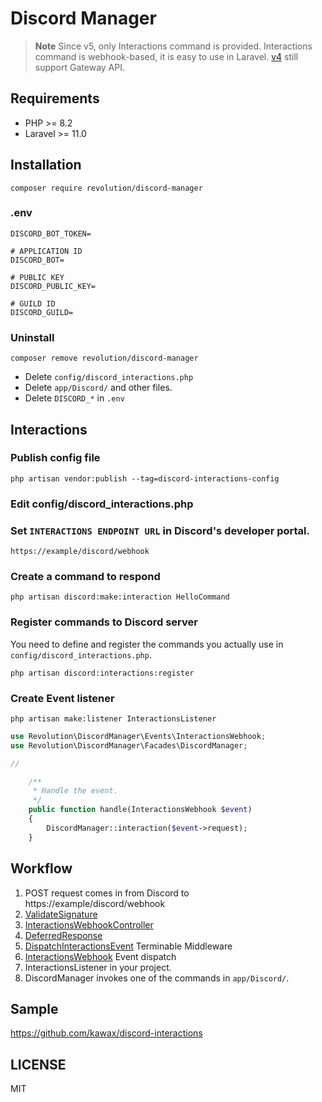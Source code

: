 # Discord Manager

> **Note** Since v5, only Interactions command is provided. Interactions command is webhook-based, it is easy to use in Laravel. [v4](https://github.com/kawax/discord-manager/tree/4.x) still support Gateway API.

## Requirements
- PHP >= 8.2
- Laravel >= 11.0

## Installation

```shell
composer require revolution/discord-manager
```

### .env
```
DISCORD_BOT_TOKEN=

# APPLICATION ID
DISCORD_BOT=

# PUBLIC KEY
DISCORD_PUBLIC_KEY=

# GUILD ID
DISCORD_GUILD=
```

### Uninstall
```shell
composer remove revolution/discord-manager
```

- Delete `config/discord_interactions.php`
- Delete `app/Discord/` and other files.
- Delete `DISCORD_*` in `.env`

## Interactions
### Publish config file
```shell
php artisan vendor:publish --tag=discord-interactions-config
```

### Edit config/discord_interactions.php

### Set `INTERACTIONS ENDPOINT URL` in Discord's developer portal.
```
https://example/discord/webhook
```

### Create a command to respond
```shell
php artisan discord:make:interaction HelloCommand
```

### Register commands to Discord server

You need to define and register the commands you actually use in `config/discord_interactions.php`.

```shell
php artisan discord:interactions:register
```

### Create Event listener
```shell
php artisan make:listener InteractionsListener
```

```php
use Revolution\DiscordManager\Events\InteractionsWebhook;
use Revolution\DiscordManager\Facades\DiscordManager;

//

    /**
     * Handle the event.
     */
    public function handle(InteractionsWebhook $event)
    {
        DiscordManager::interaction($event->request);
    }
```

## Workflow
1. POST request comes in from Discord to https://example/discord/webhook
2. [ValidateSignature](./src/Http/Middleware/ValidateSignature.php)
3. [InteractionsWebhookController](./src/Http/Controllers/InteractionsWebhookController.php)
4. [DeferredResponse](./src/Http/Response/DeferredResponse.php)
5. [DispatchInteractionsEvent](./src/Http/Middleware/DispatchInteractionsEvent.php) Terminable Middleware
6. [InteractionsWebhook](./src/Events/InteractionsWebhook.php) Event dispatch
7. InteractionsListener in your project.
8. DiscordManager invokes one of the commands in `app/Discord/`.

## Sample

https://github.com/kawax/discord-interactions

## LICENSE
MIT  
